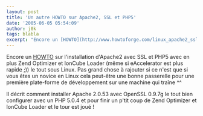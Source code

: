 ```yaml
---
layout: post
title: 'Un autre HOWTO sur Apache2, SSL et PHP5'
date: '2005-06-05 05:54:09'
author: j0k
tags: blabla
excerpt: "Encore un [HOWTO](http://www.howtoforge.com/linux_apache2_ssl_php5_zendoptimizer_ioncubeloader) sur l'installation d'Apache2 avec SSL et PHP5 avec en plus Zend Optimizer et IonCube Loader (même si eAccelerator est plus rapide ;)) le tout sous Linux.     \nPas grand chose à rajouter si ce n'est que si vous êtes un novice en Linux cela peut-être une bonne      …"
---
```


Encore un [HOWTO](http://www.howtoforge.com/linux_apache2_ssl_php5_zendoptimizer_ioncubeloader) sur l'installation d'Apache2 avec SSL et PHP5 avec en plus Zend Optimizer et IonCube Loader (même si eAccelerator est plus rapide ;)) le tout sous Linux.
Pas grand chose à rajouter si ce n'est que si vous êtes un novice en Linux cela peut-être une bonne passerelle pour une première plate-forme de développement sur une machine qui traîne ^^

Il décrit comment installer Apache 2.0.53 avec OpenSSL 0.9.7g le tout bien configurer avec un PHP 5.0.4 et pour finir un p'tit coup de Zend Optimizer et IonCube Loader et le tour est joué !
